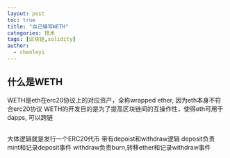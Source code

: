 ```yaml
---
layout: post
toc: true
title: "自己编写WETH"
categories: 技术
tags: [区块链,solidity]
author:
  - chenleyi
---
```


## 什么是WETH
WETH是eth在erc20协议上的对应资产，全称wrapped ether, 因为eth本身不符合erc20协议
WETH的开发目的是为了提高区块链间的互操作性，使得eth可用于dapps, 可以跨链


## 
大体逻辑就是发行一个ERC20代币
带有depoist和withdraw逻辑
deposit负责mint和记录deposit事件
withdraw负责burn,转移ether和记录withdraw事件